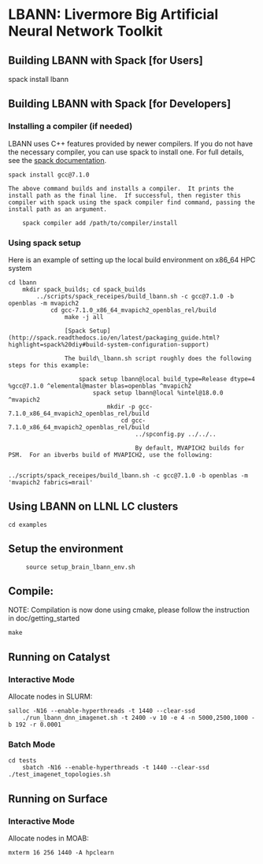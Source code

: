 # LBANN: Livermore Big Artificial Neural Network Toolkit

## Building LBANN with Spack [for Users]

   spack install lbann

## Building LBANN with Spack [for Developers]

### Installing a compiler (if needed)

LBANN uses C++ features provided by newer compilers.  If you do not have the necessary compiler, you can use spack to install one.  For full details, see the [spack documentation](http://spack.readthedocs.io/en/latest/getting_started.html#compiler-configuration).

    spack install gcc@7.1.0

    The above command builds and installs a compiler.  It prints the install path as the final line.  If successful, then register this compiler with spack using the spack compiler find command, passing the install path as an argument.

        spack compiler add /path/to/compiler/install

### Using spack setup

Here is an example of setting up the local build environment on x86\_64 HPC system

    cd lbann
        mkdir spack_builds; cd spack_builds
            ../scripts/spack_receipes/build_lbann.sh -c gcc@7.1.0 -b openblas -m mvapich2
                cd gcc-7.1.0_x86_64_mvapich2_openblas_rel/build
                    make -j all

                    [Spack Setup](http://spack.readthedocs.io/en/latest/packaging_guide.html?highlight=spack%20diy#build-system-configuration-support)

                    The build\_lbann.sh script roughly does the following steps for this example:

                        spack setup lbann@local build_type=Release dtype=4 %gcc@7.1.0 ^elemental@master blas=openblas ^mvapich2
                            spack setup lbann@local %intel@18.0.0 ^mvapich2
                                mkdir -p gcc-7.1.0_x86_64_mvapich2_openblas_rel/build
                                    cd gcc-7.1.0_x86_64_mvapich2_openblas_rel/build
                                        ../spconfig.py ../../..

                                        By default, MVAPICH2 builds for PSM.  For an ibverbs build of MVAPICH2, use the following:

                                            ../scripts/spack_receipes/build_lbann.sh -c gcc@7.1.0 -b openblas -m 'mvapich2 fabrics=mrail'

## Using LBANN on LLNL LC clusters

    cd examples
     
## Setup the environment

         source setup_brain_lbann_env.sh

## Compile:

NOTE: Compilation is now done using cmake, please follow the instruction in doc/getting\_started 

    make

## Running on Catalyst

### Interactive Mode 

Allocate nodes in SLURM:

    salloc -N16 --enable-hyperthreads -t 1440 --clear-ssd
        ./run_lbann_dnn_imagenet.sh -t 2400 -v 10 -e 4 -n 5000,2500,1000 -b 192 -r 0.0001

### Batch Mode

    cd tests
        sbatch -N16 --enable-hyperthreads -t 1440 --clear-ssd ./test_imagenet_topologies.sh

## Running on Surface

### Interactive Mode

Allocate nodes in MOAB:

    mxterm 16 256 1440 -A hpclearn

